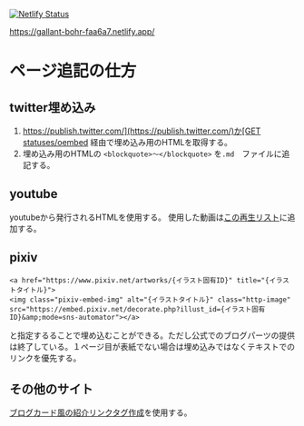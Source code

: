 [![Netlify Status](https://api.netlify.com/api/v1/badges/f7d6a758-677b-42f9-8178-cd5a2a80c0bb/deploy-status)](https://app.netlify.com/sites/gallant-bohr-faa6a7/deploys)

https://gallant-bohr-faa6a7.netlify.app/

# ページ追記の仕方
## twitter埋め込み
1. [https://publish.twitter.com/](https://publish.twitter.com/)か[GET statuses/oembed](https://developer.twitter.com/en/docs/twitter-api/v1/tweets/post-and-engage/api-reference/get-statuses-oembed) 経由で埋め込み用のHTMLを取得する。
2. 埋め込み用のHTMLの `<blockquote>〜</blockquote>` を`.md`　ファイルに追記する。

## youtube
youtubeから発行されるHTMLを使用する。
使用した動画は[この再生リスト](https://www.youtube.com/playlist?list=PLfaxCAFIhb8BzUAjq95298WlSUgBO0_ck)に追加する。

## pixiv
```
<a href="https://www.pixiv.net/artworks/{イラスト固有ID}" title="{イラストタイトル}">
<img class="pixiv-embed-img" alt="{イラストタイトル}" class="http-image" src="https://embed.pixiv.net/decorate.php?illust_id={イラスト固有ID}&amp;mode=sns-automator"></a>
```
と指定するることで埋め込むことができる。ただし公式でのブログパーツの提供は終了している。１ページ目が表紙でない場合は埋め込みではなくテキストでのリンクを優先する。

## その他のサイト
[ブログカード風の紹介リンクタグ作成](https://matsmoto.jp/tool/link-001/)を使用する。
